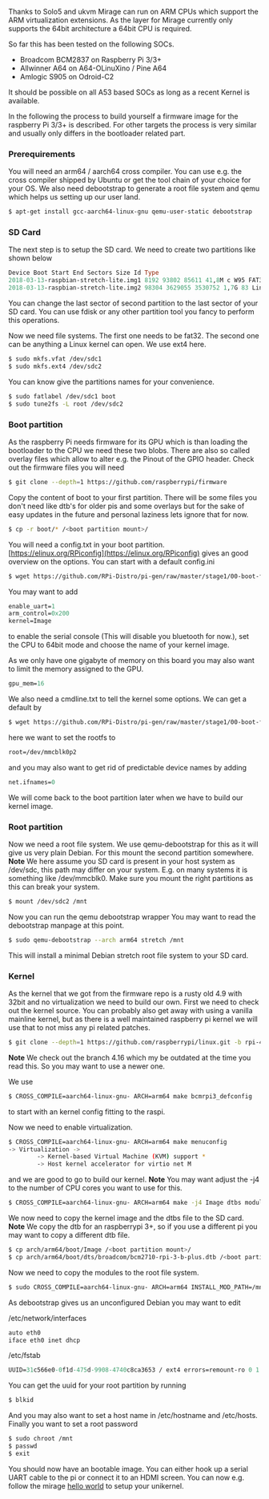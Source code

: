 Thanks to Solo5 and ukvm Mirage can run on ARM CPUs which support the ARM virtualization extensions.
As the layer for Mirage currently only supports the 64bit architecture a 64bit CPU is required.

So far this has been tested on the following SOCs.

<ul>
<li>Broadcom BCM2837 on Raspberry Pi 3/3+</li>
<li>Allwinner A64 on A64-OLinuXino / Pine A64</li>
<li>Amlogic S905 on Odroid-C2</li>
</ul>

It should be possible on all A53 based SOCs as long as a recent Kernel is available.

In the following the process to build yourself a firmware image for the raspberry Pi 3/3+ is described.
For other targets the process is very similar and usually only differs in the bootloader related part.

### Prerequirements 
You will need an arm64 / aarch64 cross compiler. You can use e.g. the cross compiler shipped by Ubuntu or get the tool chain of your choice for your OS. We also need debootstrap to generate a root file system and qemu which helps us setting up our user land.

```bash
$ apt-get install gcc-aarch64-linux-gnu qemu-user-static debootstrap
```

### SD Card
The next step is to setup the SD card. We need to create two partitions like shown below

```ocaml
Device Boot Start End Sectors Size Id Type
2018-03-13-raspbian-stretch-lite.img1 8192 93802 85611 41,8M c W95 FAT32 (LBA)
2018-03-13-raspbian-stretch-lite.img2 98304 3629055 3530752 1,7G 83 Linux
```

You can change the last sector of second partition to the last sector of your SD card.
You can use fdisk or any other partition tool you fancy to perform this operations.

Now we need file systems. The first one needs to be fat32. The second one can be anything a Linux kernel can open. We use ext4 here.

```bash
$ sudo mkfs.vfat /dev/sdc1
$ sudo mkfs.ext4 /dev/sdc2
``` 

You can know give the partitions names for your convenience.

```bash
$ sudo fatlabel /dev/sdc1 boot
$ sudo tune2fs -L root /dev/sdc2
```

### Boot partition
As the raspberry Pi needs firmware for its GPU which is than loading the bootloader to the CPU we need these two blobs.
There are also so called overlay files which allow to alter e.g. the Pinout of the GPIO header. 
Check out the firmware files you will need

```bash
$ git clone --depth=1 https://github.com/raspberrypi/firmware
```

Copy the content of boot to your first partition. There will be some files you don't need like dtb's for older pis and some overlays but for the sake of easy updates in the future and personal laziness lets ignore that for now.

```bash
$ cp -r boot/* /<boot partition mount>/
```

You will need a config.txt in your boot partition. [https://elinux.org/RPiconfig](https://elinux.org/RPiconfig)
gives an good overview on the options.
You can start with a default config.ini 

```bash
$ wget https://github.com/RPi-Distro/pi-gen/raw/master/stage1/00-boot-files/files/config.txt
```

You may want to add
```ocaml
enable_uart=1
arm_control=0x200
kernel=Image
```
to enable the serial console (This will disable you bluetooth for now.), set the CPU to 64bit mode and choose the name of your kernel image. 

As we only have one gigabyte of memory on this board you may also want to limit the memory assigned to the GPU.
```ocaml 
gpu_mem=16
```

We also need a cmdline.txt to tell the kernel some options. We can get a default by
```bash
$ wget https://github.com/RPi-Distro/pi-gen/raw/master/stage1/00-boot-files/files/cmdline.txt
```

here we want to set the rootfs to 
```ocaml
root=/dev/mmcblk0p2 
```
and you may also want to get rid of predictable device names by adding 
```ocaml
net.ifnames=0
```

We will come back to the boot partition later when we have to build our kernel image.

### Root partition
Now we need a root file system. We use qemu-debootstrap for this as it will give us very plain Debian. For this mount the second partition somewhere. 
**Note** We here assume you SD card is present in your host system as /dev/sdc, this path may differ on your system.
E.g. on many systems it is something like /dev/mmcblk0. Make sure you mount the right partitions as this can break your system.

```bash
$ mount /dev/sdc2 /mnt
```

Now you can run the qemu debootstrap wrapper
You may want to read the debootstrap manpage at this point.

```bash
$ sudo qemu-debootstrap --arch arm64 stretch /mnt
```

This will install a minimal Debian stretch root file system to your SD card.

### Kernel
As the kernel that we got from the firmware repo is a rusty old 4.9 with 32bit and no virtualization we need to build our own. 
First we need to check out the kernel source. You can probably also get away with using a vanilla mainline kernel, but as there is a well maintained raspberry pi kernel we will use that to not miss any pi related patches.

```bash
$ git clone --depth=1 https://github.com/raspberrypi/linux.git -b rpi-4.16.y
```
**Note** We check out the branch 4.16 which my be outdated at the time you read this. So you may want to use a newer one. 

We use 
```bash
$ CROSS_COMPILE=aarch64-linux-gnu- ARCH=arm64 make bcmrpi3_defconfig
```
to start with an kernel config fitting to the raspi. 

Now we need to enable virtualization. 
```bash
$ CROSS_COMPILE=aarch64-linux-gnu- ARCH=arm64 make menuconfig
-> Virtualization -> 
        -> Kernel-based Virtual Machine (KVM) support *
        -> Host kernel accelerator for virtio net M
```

and we are good to go to build our kernel. 
**Note** You may want adjust the -j4 to the number of CPU cores you want to use for this. 

```bash
$ CROSS_COMPILE=aarch64-linux-gnu- ARCH=arm64 make -j4 Image dtbs modules
```

We now need to copy the kernel image and the dtbs file to the SD card. 
**Note** We copy the dtb for an raspberrypi 3+, so if you use a different pi you may want to copy a different dtb file.

```bash
$ cp arch/arm64/boot/Image /<boot partition mount>/
$ cp arch/arm64/boot/dts/broadcom/bcm2710-rpi-3-b-plus.dtb /<boot partition mount>/
```

Now we need to copy the modules to the root file system.

```bash
$ sudo CROSS_COMPILE=aarch64-linux-gnu- ARCH=arm64 INSTALL_MOD_PATH=/mnt make modules_install
```

As debootstrap gives us an unconfigured Debian you may want to edit 

/etc/network/interfaces
```ocaml
auto eth0
iface eth0 inet dhcp
```

/etc/fstab
```ocaml
UUID=31c566e0-0f1d-475d-9908-4740c8ca3653 / ext4 errors=remount-ro 0 1
```
You can get the uuid for your root partition by running 
```bash
$ blkid 
```
And you may also want to set a host name in /etc/hostname and /etc/hosts.
Finally you want to set a root password
```bash
$ sudo chroot /mnt
$ passwd 
$ exit
```

You should now have an bootable image. You can either hook up a serial UART cable to the pi or connect it to an HDMI screen.
You can now e.g. follow the mirage [hello world](https://mirage.io/wiki/hello-world) to setup your unikernel.
